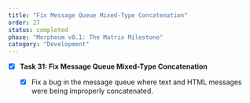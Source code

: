```yaml
---
title: "Fix Message Queue Mixed-Type Concatenation"
order: 27
status: completed
phase: "Morpheum v0.1: The Matrix Milestone"
category: "Development"
---
```


- [x] **Task 31: Fix Message Queue Mixed-Type Concatenation**

  - [x] Fix a bug in the message queue where text and HTML messages were being
        improperly concatenated.